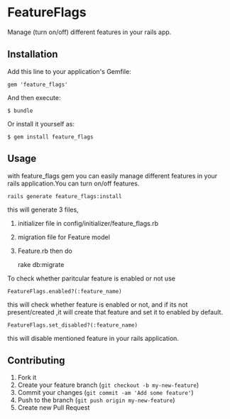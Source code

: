 # FeatureFlags

Manage (turn on/off) different features in your rails app.

## Installation

Add this line to your application's Gemfile:

    gem 'feature_flags'

And then execute:

    $ bundle

Or install it yourself as:

    $ gem install feature_flags

## Usage

with feature_flags gem you can easily manage different features in your rails application.You can turn on/off features.

    rails generate feature_flags:install

this will generate 3 files,
1) initializer file in config/initializer/feature_flags.rb
2) migration file for Feature model
3) Feature.rb 
then do 
    
    rake db:migrate
    


To check whether paritcular feature is enabled or not use

    FeatureFlags.enabled?(:feature_name)

this will check whether feature is enabled or not, and if its not present/created ,it will create that feature and set it to enabled by default.




    FeatureFlags.set_disabled?(:feature_name)

this will disable mentioned feature in your rails application.    


## Contributing

1. Fork it
2. Create your feature branch (`git checkout -b my-new-feature`)
3. Commit your changes (`git commit -am 'Add some feature'`)
4. Push to the branch (`git push origin my-new-feature`)
5. Create new Pull Request
